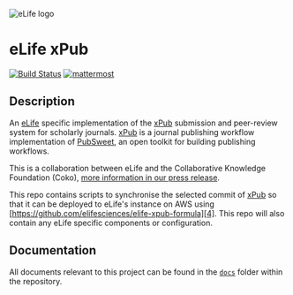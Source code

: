 ![eLife logo](https://raw.githubusercontent.com/elifesciences/pattern-library/develop/assets/img/patterns/organisms/elife-logo-symbol-2x.png)
 
# eLife xPub

[![Build Status](http://alfred.elifesciences.org/buildStatus/icon?job=test-elife-xpub)](https://alfred.elifesciences.org/blue/organizations/jenkins/test-elife-xpub/activity)
[![mattermost](https://img.shields.io/badge/mattermost_chat-coko%2Fxpub-blue.svg)](https://mattermost.coko.foundation/coko/channels/xpub)

## Description

An [eLife][1] specific implementation of the [xPub][2] submission and peer-review system for scholarly journals. [xPub][1] is a journal publishing workflow implementation of [PubSweet][3], an open toolkit for building publishing workflows.

This is a collaboration between eLife and the Collaborative Knowledge Foundation (Coko), [more information in our press release][4].

[1]: https://elifesciences.org/about
[2]: https://gitlab.coko.foundation/xpub/xpub-elife
[3]: https://gitlab.coko.foundation/pubsweet/pubsweet-server
[4]: https://elifesciences.org/for-the-press/67d013c4/elife-and-collaborative-knowledge-foundation-partner-to-deliver-open-source-submission-and-peer-review-platform

This repo contains scripts to synchronise the selected commit of [xPub][1] so that it can be deployed to eLife's instance on AWS using [https://github.com/elifesciences/elife-xpub-formula][4]. This repo will also contain any eLife specific components or configuration.

[4]: https://github.com/elifesciences/elife-xpub-formula

## Documentation

All documents relevant to this project can be found in the [`docs`](docs/) folder within the repository.
